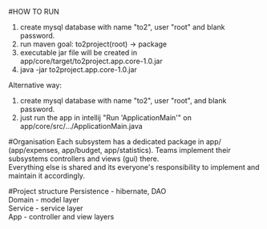 #HOW TO RUN
1. create mysql database with name "to2", user "root" and blank password.
2. run maven goal: to2project(root) -> package
3. executable jar file will be created in app/core/target/to2project.app.core-1.0.jar
4. java -jar to2project.app.core-1.0.jar

Alternative way: <br />
1. create mysql database with name "to2", user "root", and blank password.<br />
2. just run the app in intellij "Run 'ApplicationMain'" on app/core/src/.../ApplicationMain.java

#Organisation
Each subsystem has a dedicated package in app/ (app/expenses, app/budget, app/statistics). Teams implement their subsystems controllers and views (gui) there.<br />
Everything else is shared and its everyone's responsibility to implement and maintain it accordingly.

#Project structure
Persistence - hibernate, DAO<br />
Domain - model layer<br />
Service - service layer<br />
App - controller and view layers


